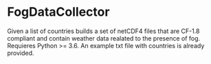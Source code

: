# FogDataCollector
Given a list of countries builds a set of netCDF4 files that are CF-1.8 compliant and contain weather data realated to the presence of fog. Requieres Python >= 3.6. An example txt file with countries is already provided.

